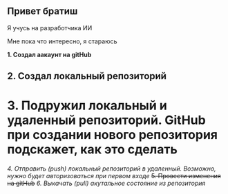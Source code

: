 ## Привет братиш

Я учусь на разработчика ИИ

Мне пока что интересно, я стараюсь

**1. Создал аакаунт на gitHub**
## 2. Создал локальный репозиторий ##
# 3. Подружил локальный и удаленный репозиторий. GitHub при создании нового репозитория подскажет, как это сделать #
*4. Отправить (push) локальный репозиторий в удаленный. Возможно, нужно будет авторизоваться при первом входе* 
~~5. Провести изменения на gitHub~~
_6. Выкачать (pull) акутальное состояние из репозитория_